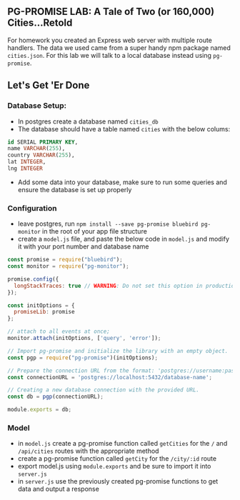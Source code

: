 ## PG-PROMISE LAB: A Tale of Two (or 160,000) Cities...Retold

For homework you created an Express web server with multiple route handlers. The data we used came from a super handy npm package named `cities.json`. For this lab we will talk to a local database instead using `pg-promise`.

## Let's Get 'Er Done

### Database Setup:
- In postgres create a database named `cities_db`
- The database should have a table named `cities` with the below colums:
``` sql
id SERIAL PRIMARY KEY,
name VARCHAR(255),
country VARCHAR(255),
lat INTEGER,
lng INTEGER
```
- Add some data into your database, make sure to run some queries and ensure the database is set up properly

### Configuration
- leave postgres, run `npm install --save pg-promise bluebird pg-monitor` in the root of your app file structure
- create a `model.js` file, and paste the below code in `model.js` and modify it with your port number and database name 

``` js
const promise = require("bluebird");
const monitor = require("pg-monitor");

promise.config({
  longStackTraces: true // WARNING: Do not set this option in production!
});

const initOptions = {
  promiseLib: promise
};

// attach to all events at once;
monitor.attach(initOptions, ['query', 'error']);

// Import pg-promise and initialize the library with an empty object.
const pgp = require("pg-promise")(initOptions);

// Prepare the connection URL from the format: 'postgres://username:password@host:port/database';
const connectionURL = 'postgres://localhost:5432/database-name';

// Creating a new database connection with the provided URL.
const db = pgp(connectionURL);

module.exports = db;
```

### Model
- in `model.js` create a pg-promise function called `getCities` for the `/` and `/api/cities` routes with the appropriate method 
- create a pg-promise function called `getCity` for the `/city/:id` route
- export model.js using `module.exports` and be sure to import it into `server.js`
- in `server.js` use the previously created pg-promise functions to get data and output a response
